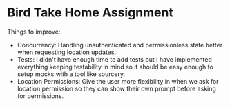 # Bird Take Home Assignment

Things to improve:

- Concurrency: Handling unauthenticated and permissionless state better when requesting location updates.
- Tests: I didn't have enough time to add tests but I have implemented everything keeping testability in mind so it should be easy enough to setup mocks with a tool like sourcery.
- Location Permissions: Give the user more flexibility in when we ask for location permission so they can show their own prompt before asking for permissions.

